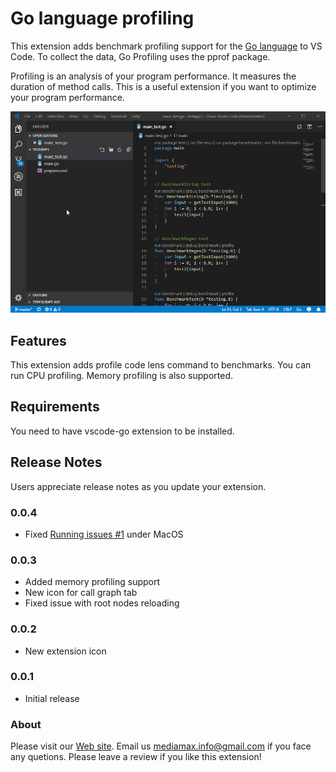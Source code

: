 # Go language profiling

This extension adds benchmark profiling support for the [Go language](https://golang.org/) to VS Code.
To collect the data, Go Profiling uses the pprof package.

Profiling is an analysis of your program performance. It measures the duration of method calls. This is a useful extension if you want to optimize your program performance.


![Golang Profiling](https://raw.githubusercontent.com/MaxM65dia/vscode-go-prof/master/media/preview.gif)

## Features

This extension adds profile code lens command to benchmarks.
You can run CPU profiling.
Memory profiling is also supported.

## Requirements

You need to have vscode-go extension to be installed.

## Release Notes

Users appreciate release notes as you update your extension.

### 0.0.4

- Fixed [Running issues #1](https://github.com/MaxM65dia/vscode-go-prof/issues/1) under MacOS

### 0.0.3

- Added memory profiling support
- New icon for call graph tab
- Fixed issue with root nodes reloading

### 0.0.2

- New extension icon

### 0.0.1

- Initial release

### About

Please visit our [Web site](https://maxmapps.com/about/). Email us [mediamax.info@gmail.com](https://mediamax.info@gmail.com) if you face any quetions. Please leave a review if you like this extension!
